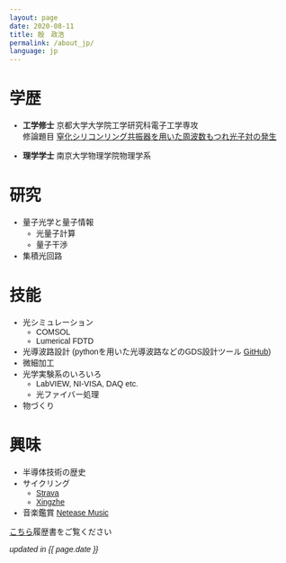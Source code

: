 ```yaml
---
layout: page
date: 2020-08-11
title: 殷　政浩
permalink: /about_jp/
language: jp
---    
```


# 学歴

  - **工学修士** 京都大学大学院工学研究科電子工学専攻　
    <br>
  修論題目 <u>窒化シリコンリング共振器を用いた周波数もつれ光子対の発生</u>
    
  - **理学学士** 南京大学物理学院物理学系


# 研究

  - 量子光学と量子情報
    - 光量子計算
    - 量子干渉
  - 集積光回路

# 技能

  - 光シミュレーション
    - COMSOL
    - Lumerical FDTD
  - 光導波路設計 (pythonを用いた光導波路などのGDS設計ツール [GitHub](https://github.com/fibomat/gds))
  - 微細加工
  - 光学実験系のいろいろ
    - LabVIEW, NI-VISA, DAQ etc.
    - 光ファイバー処理
  - 物づくり

# 興味

  - 半導体技術の歴史
  - サイクリング
    - [Strava](https://www.strava.com/athletes/12094067) 
    - [Xingzhe](http://www.imxingzhe.com/im/iZm1KJmXedm/)
  - 音楽鑑賞
    [Netease Music](http://music.163.com/#/user/home?id=34072848)

[こちら](/CV)履歴書をご覧ください

_updated in {{ page.date }}_

<style>
body {
    font-family: 'Lucida Grande', 'Hiragino Kaku Gothic ProN', Meiryo, sans-serif}
</style>
